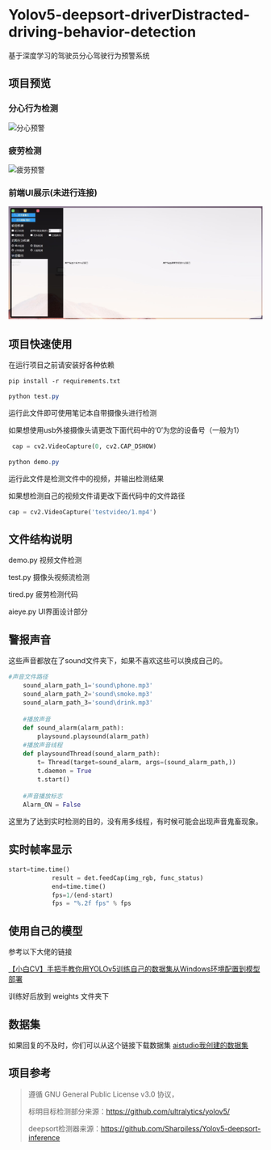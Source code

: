 # Yolov5-deepsort-driverDistracted-driving-behavior-detection
基于深度学习的驾驶员分心驾驶行为预警系统

## 项目预览

### 分心行为检测
![分心预警](images/gif.gif?raw=true"分心预警")


### 疲劳检测
![疲劳预警](images/SharedScreenshot.jpg?raw=true"疲劳预警")

### 前端UI展示(未进行连接)
![UI](images/UI.jpg?raw=true"UI")

## 项目快速使用

在运行项目之前请安装好各种依赖

```shell
pip install -r requirements.txt
```



```powershell
python test.py
```

运行此文件即可使用笔记本自带摄像头进行检测

如果想使用usb外接摄像头请更改下面代码中的‘0’为您的设备号（一般为1）

```python
 cap = cv2.VideoCapture(0, cv2.CAP_DSHOW)
```

```powershell
python demo.py
```

运行此文件是检测文件中的视频，并输出检测结果

如果想检测自己的视频文件请更改下面代码中的文件路径

```python
cap = cv2.VideoCapture('testvideo/1.mp4')
```



## 文件结构说明

demo.py  视频文件检测

test.py      摄像头视频流检测

tired.py     疲劳检测代码

aieye.py    UI界面设计部分

## 警报声音

这些声音都放在了sound文件夹下，如果不喜欢这些可以换成自己的。

```python
#声音文件路径
    sound_alarm_path_1='sound\phone.mp3'
    sound_alarm_path_2='sound\smoke.mp3'
    sound_alarm_path_3='sound\drink.mp3'

    #播放声音
    def sound_alarm(alarm_path):
        playsound.playsound(alarm_path)
    #播放声音线程
    def playsoundThread(sound_alarm_path):
        t= Thread(target=sound_alarm, args=(sound_alarm_path,))
        t.daemon = True
        t.start()

    #声音播放标志
    Alarm_ON = False
```

这里为了达到实时检测的目的，没有用多线程，有时候可能会出现声音鬼畜现象。

## 实时帧率显示

```python
start=time.time()
            result = det.feedCap(img_rgb, func_status)
            end=time.time()
            fps=1/(end-start)
            fps = "%.2f fps" % fps
```



## 使用自己的模型

参考以下大佬的链接

[【小白CV】手把手教你用YOLOv5训练自己的数据集从Windows环境配置到模型部署](https://blog.csdn.net/weixin_44936889/article/details/110661862)

训练好后放到 weights 文件夹下
## 数据集
如果回复的不及时，你们可以从这个链接下载数据集
[aistudio我创建的数据集](https://aistudio.baidu.com/aistudio/datasetdetail/80631)
## 项目参考

>
>遵循 GNU General Public License v3.0 协议，
>
>标明目标检测部分来源：<https://github.com/ultralytics/yolov5/>
>
>deepsort检测器来源：<https://github.com/Sharpiless/Yolov5-deepsort-inference>







